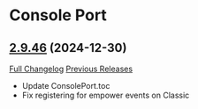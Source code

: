 # Console Port

## [2.9.46](https://github.com/seblindfors/ConsolePort/tree/2.9.46) (2024-12-30)
[Full Changelog](https://github.com/seblindfors/ConsolePort/compare/2.9.45...2.9.46) [Previous Releases](https://github.com/seblindfors/ConsolePort/releases)

- Update ConsolePort.toc  
- Fix registering for empower events on Classic  
